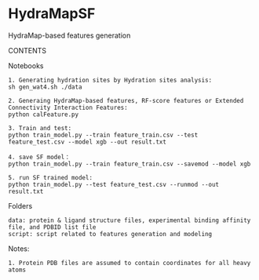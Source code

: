 # HydraMapSF
HydraMap-based features generation


CONTENTS

Notebooks

    1. Generating hydration sites by Hydration sites analysis:
    sh gen_wat4.sh ./data
    
    2. Generaing HydraMap-based features, RF-score features or Extended Connectivity Interaction Features:
    python calFeature.py

    3. Train and test:
    python train_model.py --train feature_train.csv --test feature_test.csv --model xgb --out result.txt

    4. save SF model：
    python train_model.py --train feature_train.csv --savemod --model xgb

    5. run SF trained model:
    python train_model.py --test feature_test.csv --runmod --out result.txt

   
Folders
    
    data: protein & ligand structure files, experimental binding affinity file, and PDBID list file
    script: script related to features generation and modeling   
    
Notes:

    1. Protein PDB files are assumed to contain coordinates for all heavy atoms
